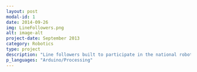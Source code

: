 ```yaml
---
layout: post
modal-id: 1
date: 2014-09-26
img: LineFollowers.png
alt: image-alt
project-date: September 2013
category: Robotics
type: project
description: "Line followers built to participate in the national robotics competition."
p_languages: "Arduino/Processing"
---
```


